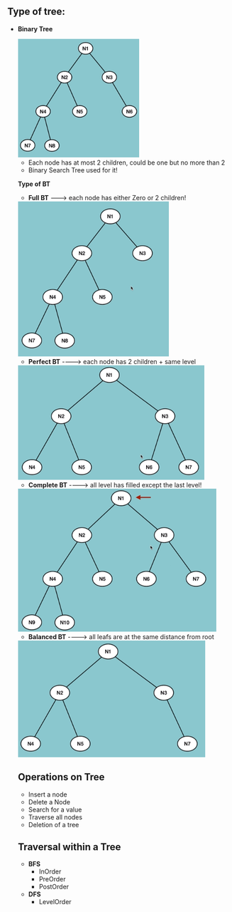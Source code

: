 ## Type of tree:

- **Binary Tree**

    <img src= "./img/bt.png" >

    - Each node has at most 2 children, could be one but no more than 2
    - Binary Search Tree used for it!

    **Type of BT**

    - **Full BT** ---> each node has either Zero or 2 children!
    <img src= "./img/full.png" >

    - **Perfect BT** ----> each node has 2 children + same level
    <img src= "./img/perfect.png" >

    - **Complete BT** ----> all level has filled except the last level!
    <img src= "./img/complete.png" >

    - **Balanced BT** ----> all leafs are at the same distance from root
    <img src= "./img/balanced.png" >

    ## Operations on Tree
    - Insert a node
    - Delete a Node 
    - Search for a value
    - Traverse all nodes
    - Deletion of a tree

    ## Traversal within a Tree
    
    - **BFS**
        - InOrder
        - PreOrder
        - PostOrder
    - **DFS**
        - LevelOrder